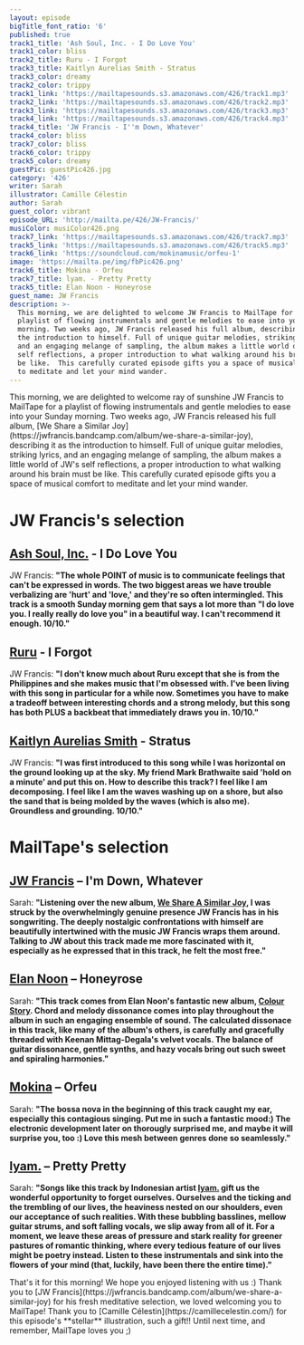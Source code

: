 ```yaml
---
layout: episode
bigTitle_font_ratio: '6'
published: true
track1_title: 'Ash Soul, Inc. - I Do Love You'
track1_color: bliss
track2_title: Ruru - I Forgot
track3_title: Kaitlyn Aurelias Smith - Stratus
track3_color: dreamy
track2_color: trippy
track1_link: 'https://mailtapesounds.s3.amazonaws.com/426/track1.mp3'
track2_link: 'https://mailtapesounds.s3.amazonaws.com/426/track2.mp3'
track3_link: 'https://mailtapesounds.s3.amazonaws.com/426/track3.mp3'
track4_link: 'https://mailtapesounds.s3.amazonaws.com/426/track4.mp3'
track4_title: 'JW Francis - I''m Down, Whatever'
track4_color: bliss
track7_color: bliss
track6_color: trippy
track5_color: dreamy
guestPic: guestPic426.jpg
category: '426'
writer: Sarah
illustrator: Camille Célestin
author: Sarah
guest_color: vibrant
episode_URL: 'http://mailta.pe/426/JW-Francis/'
musiColor: musiColor426.png
track7_link: 'https://mailtapesounds.s3.amazonaws.com/426/track7.mp3'
track5_link: 'https://mailtapesounds.s3.amazonaws.com/426/track5.mp3'
track6_link: 'https://soundcloud.com/mokinamusic/orfeu-1'
image: 'https://mailta.pe/img/fbPic426.png'
track6_title: Mokina - Orfeu
track7_title: lyam. - Pretty Pretty
track5_title: Elan Noon - Honeyrose
guest_name: JW Francis
description: >-
  This morning, we are delighted to welcome JW Francis to MailTape for a
  playlist of flowing instrumentals and gentle melodies to ease into your Sunday
  morning. Two weeks ago, JW Francis released his full album, describing it as
  the introduction to himself. Full of unique guitar melodies, striking lyrics,
  and an engaging melange of sampling, the album makes a little world of JW's
  self reflections, a proper introduction to what walking around his brain must
  be like.  This carefully curated episode gifts you a space of musical comfort
  to meditate and let your mind wander.
---
```

<p id="introduction">This morning, we are delighted to welcome ray of sunshine JW Francis to MailTape for a playlist of flowing instrumentals and gentle melodies to ease into your Sunday morning. 
  Two weeks ago, JW Francis released his full album, [We Share a Similar Joy](https://jwfrancis.bandcamp.com/album/we-share-a-similar-joy), describing it as the introduction to himself. Full of unique guitar melodies, striking lyrics, and an engaging melange of sampling, the album makes a little world of JW's self reflections, a proper introduction to what walking around his brain must be like.  This carefully curated episode gifts you a space of musical comfort to meditate and let your mind wander. 
</p>

# JW Francis's selection

## [Ash Soul, Inc.](http://www.numerogroup.com/d/ash-soul-inc-i-do-love-you) - I Do Love You
JW Francis: **"**The whole POINT of music is to communicate feelings that can't be expressed in words. The two biggest areas we have trouble verbalizing are 'hurt' and 'love,' and they're so often intermingled. This track is a smooth Sunday morning gem that says a lot more than "I do love you. I really really do love you" in a beautiful way. I can't recommend it enough. 10/10.**"**

## [Ruru](https://rutheday.bandcamp.com/) - I Forgot
JW Francis: **"**I don't know much about Ruru except that she is from the Philippines and she makes music that I'm obsessed with. I've been living with this song in particular for a while now. Sometimes you have to make a tradeoff between interesting chords and a strong melody, but this song has both PLUS a backbeat that immediately draws you in. 10/10.**"** 

## [Kaitlyn Aurelias Smith](https://kaitlynaureliasmith.bandcamp.com/) - Stratus
JW Francis: **"**I was first introduced to this song while I was horizontal on the ground looking up at the sky. My friend Mark Brathwaite said 'hold on a minute' and put this on. How to describe this track? I feel like I am decomposing. I feel like I am the waves washing up on a shore, but also the sand that is being molded by the waves (which is also me). Groundless and grounding. 10/10.**"**

# MailTape's selection

## [JW Francis](https://jwfrancis.bandcamp.com/album/we-share-a-similar-joy) – I'm Down, Whatever
Sarah: **"**Listening over the new album, [We Share A Similar Joy](https://jwfrancis.bandcamp.com/album/we-share-a-similar-joy), I was struck by the overwhelmingly genuine presence JW Francis has in his songwriting. The deeply nostalgic confrontations with himself are beautifully intertwined with the music JW Francis wraps them around. Talking to JW about this track made me more fascinated with it, especially as he expressed that in this track, he felt the most free.**"**

## [Elan Noon](https://elannoon.bandcamp.com/) – Honeyrose
Sarah: **"**This track comes from Elan Noon's fantastic new album, [Colour Story](https://elannoon.bandcamp.com/album/colour-story). Chord and melody dissonance comes into play throughout the album in such an engaging ensemble of sound. The calculated dissonace in this track, like many of the album's others, is carefully and gracefully threaded with Keenan Mittag-Degala's velvet vocals. The balance of guitar dissonance, gentle synths, and hazy vocals bring out such sweet and spiraling harmonies.**"**

## [Mokina](https://ladywray.bandcamp.com/) – Orfeu
Sarah: **"**The bossa nova in the beginning of this track caught my ear, especially this contagious singing. Put me in such a fantastic mood:) The electronic development later on thorougly surprised me, and maybe it will surprise you, too :) Love this mesh between genres done so seamlessly.**"**

## [lyam.](https://exolympian.bandcamp.com/) – Pretty Pretty
Sarah: **"**Songs like this track by Indonesian artist [lyam.](https://gabegabetapes.bandcamp.com/track/oh-neverland) gift us the wonderful opportunity to forget ourselves. Ourselves and the ticking and the trembling of our lives, the heaviness nested on our shoulders, even our acceptance of such realities. With these bubbling basslines, mellow guitar strums, and soft falling vocals, we slip away from all of it. For a moment, we leave these areas of pressure and stark reality for greener pastures of romantic thinking, where every tedious feature of our lives might be poetry instead. Listen to these instrumentals and sink into the flowers of your mind (that, luckily, have been there the entire time).**"**

<p id="outroduction">That's it for this morning! We hope you enjoyed listening with us :) Thank you to [JW Francis](https://jwfrancis.bandcamp.com/album/we-share-a-similar-joy) for his fresh meditative selection, we loved welcoming you to MailTape! Thank you to [Camille Célestin](https://camillecelestin.com/) for this episode's **stellar** illustration, such a gift!! Until next time, and remember, MailTape loves you ;)</p>
